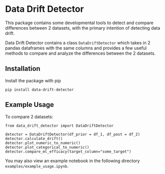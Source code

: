# Data Drift Detector

This package contains some developmental tools to detect and compare differences between 2 datasets, with the primary intention of detecting data drift.

Data Drift Detector contains a class `DataDriftDetector` which takes in 2 pandas dataframes with the same columns and provides a few useful methods to compare and analyze the differences between the 2 datasets.

## Installation
Install the package with pip

    pip install data-drift-detector

## Example Usage

To compare 2 datasets:

    from data_drift_detector import DataDriftDetector

    detector = DataDriftDetector(df_prior = df_1, df_post = df_2)
    detector.calculate_drift()
    detector.plot_numeric_to_numeric()
    detector.plot_categorical_to_numeric()
    detector.compare_ml_efficacy(target_column="some_target")

You may also view an example notebook in the following directory `examples/example_usage.ipynb`.
